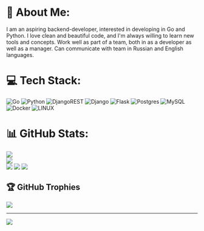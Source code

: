 # 💫 About Me:
I am an aspiring backend-developer, interested in developing in Go and Python. I love clean and beautiful code, and I'm always willing to learn new tools and concepts. Work well as part of a team, both in as a developer as well as a manager. Can communicate with team in Russian and English languages.


# 💻 Tech Stack:
![Go](https://img.shields.io/badge/go-%2300ADD8.svg?style=flat&logo=go&logoColor=white) ![Python](https://img.shields.io/badge/python-3670A0?style=flat&logo=python&logoColor=ffdd54) ![DjangoREST](https://img.shields.io/badge/DJANGO-REST-ff1709?style=flat&logo=django&logoColor=white&color=ff1709&labelColor=gray) ![Django](https://img.shields.io/badge/django-%23092E20.svg?style=flat&logo=django&logoColor=white) ![Flask](https://img.shields.io/badge/flask-%23000.svg?style=flat&logo=flask&logoColor=white) ![Postgres](https://img.shields.io/badge/postgres-%23316192.svg?style=flat&logo=postgresql&logoColor=white) ![MySQL](https://img.shields.io/badge/mysql-%2300f.svg?style=flat&logo=mysql&logoColor=white) ![Docker](https://img.shields.io/badge/docker-%230db7ed.svg?style=flat&logo=docker&logoColor=white) ![LINUX](https://img.shields.io/badge/Linux-FCC624?style=flat&logo=linux&logoColor=black)
# 📊 GitHub Stats:
![](https://github-readme-stats.vercel.app/api?username=profectus200&theme=blue-green&hide_border=true&include_all_commits=false&count_private=false)<br/>
![](https://github-readme-streak-stats.herokuapp.com/?user=profectus200&theme=blue-green&hide_border=true)<br/>
![](http://github-profile-summary-cards.vercel.app/api/cards/profile-details?username=profectus200&theme=blue_green)
![](http://github-profile-summary-cards.vercel.app/api/cards/repos-per-language?username=profectus200&theme=blue_green)
![](http://github-profile-summary-cards.vercel.app/api/cards/repos-per-language?username=profectus200&theme=blue_green)

## 🏆 GitHub Trophies
![](https://github-profile-trophy.vercel.app/?username=profectus200&theme=algolia&no-frame=true&no-bg=true&margin-w=4)

---
[![](https://visitcount.itsvg.in/api?id=profectus200&icon=3&color=6)](https://visitcount.itsvg.in)
